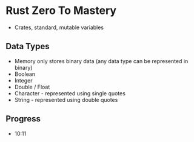 # Rust Zero To Mastery

- Crates, standard, mutable variables

## Data Types

- Memory only stores binary data (any data type can be represented in binary)
- Boolean
- Integer
- Double / Float
- Character - represented using single quotes
- String - represented using double quotes

## Progress

- 10:11
